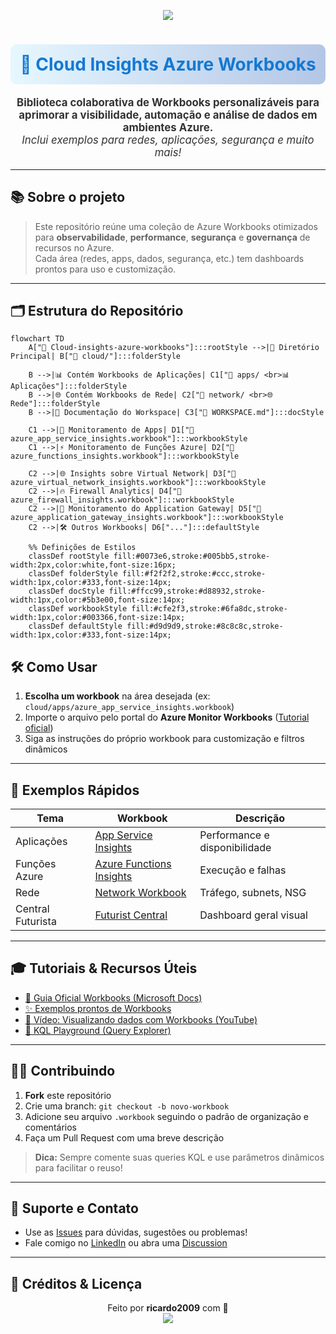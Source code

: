 
<!-- Banner colorido com gradiente -->
<p align="center">
  <img src="https://img.shields.io/badge/AZURE%20WORKBOOKS-blueviolet?style=for-the-badge&logo=azure" />
</p>
<h1 align="center" style="color:#1379d2; background: linear-gradient(90deg,#e6f7ff,#b3c6e6); padding: 15px; border-radius: 10px;">
  🚀 Cloud Insights Azure Workbooks
</h1>

<p align="center" style="color:#333;font-size:1.2em;">
  <b>Biblioteca colaborativa de Workbooks personalizáveis para aprimorar a visibilidade, automação e análise de dados em ambientes Azure.</b><br>
  <i>Inclui exemplos para redes, aplicações, segurança e muito mais!</i>
</p>

---

## 📚 Sobre o projeto

> Este repositório reúne uma coleção de Azure Workbooks otimizados para **observabilidade**, **performance**, **segurança** e **governança** de recursos no Azure.  
> Cada área (redes, apps, dados, segurança, etc.) tem dashboards prontos para uso e customização.

---

## 🗂️ Estrutura do Repositório

```mermaid
flowchart TD
    A["📂 Cloud-insights-azure-workbooks"]:::rootStyle -->|📁 Diretório Principal| B["📂 cloud/"]:::folderStyle
    
    B -->|📊 Contém Workbooks de Aplicações| C1["📂 apps/ <br>📊 Aplicações"]:::folderStyle
    B -->|🌐 Contém Workbooks de Rede| C2["📂 network/ <br>🌐 Rede"]:::folderStyle
    B -->|📜 Documentação do Workspace| C3["📄 WORKSPACE.md"]:::docStyle
    
    C1 -->|📌 Monitoramento de Apps| D1["📄 azure_app_service_insights.workbook"]:::workbookStyle
    C1 -->|⚡ Monitoramento de Funções Azure| D2["📄 azure_functions_insights.workbook"]:::workbookStyle
    
    C2 -->|🌐 Insights sobre Virtual Network| D3["📄 azure_virtual_network_insights.workbook"]:::workbookStyle
    C2 -->|🔥 Firewall Analytics| D4["📄 azure_firewall_insights.workbook"]:::workbookStyle
    C2 -->|🚦 Monitoramento do Application Gateway| D5["📄 azure_application_gateway_insights.workbook"]:::workbookStyle
    C2 -->|🛠️ Outros Workbooks| D6["..."]:::defaultStyle
    
    %% Definições de Estilos
    classDef rootStyle fill:#0073e6,stroke:#005bb5,stroke-width:2px,color:white,font-size:16px;
    classDef folderStyle fill:#f2f2f2,stroke:#ccc,stroke-width:1px,color:#333,font-size:14px;
    classDef docStyle fill:#ffcc99,stroke:#d88932,stroke-width:1px,color:#5b3e00,font-size:14px;
    classDef workbookStyle fill:#cfe2f3,stroke:#6fa8dc,stroke-width:1px,color:#003366,font-size:14px;
    classDef defaultStyle fill:#d9d9d9,stroke:#8c8c8c,stroke-width:1px,color:#333,font-size:14px;
```	


## 🛠️ Como Usar

1. **Escolha um workbook** na área desejada (ex: `cloud/apps/azure_app_service_insights.workbook`)
2. Importe o arquivo pelo portal do **Azure Monitor Workbooks** ([Tutorial oficial](https://learn.microsoft.com/pt-br/azure/azure-monitor/visualize/workbooks-overview))
3. Siga as instruções do próprio workbook para customização e filtros dinâmicos

---

## 🎯 Exemplos Rápidos

| Tema          | Workbook                                            | Descrição                       |
|---------------|-----------------------------------------------------|---------------------------------|
| Aplicações    | [App Service Insights](cloud/apps/azure_app_service_insights.workbook)    | Performance e disponibilidade   |
| Funções Azure | [Azure Functions Insights](cloud/apps/azure_functions_insights.workbook)  | Execução e falhas               |
| Rede          | [Network Workbook](cloud/network/)                                  | Tráfego, subnets, NSG           |
| Central Futurista | [Futurist Central](cloud/Workbook_Futurist_Central.workbook)         | Dashboard geral visual           |

---

## 🎓 Tutoriais & Recursos Úteis

- [📖 Guia Oficial Workbooks (Microsoft Docs)](https://learn.microsoft.com/pt-br/azure/azure-monitor/visualize/workbooks-overview)
- [✨ Exemplos prontos de Workbooks](https://github.com/Azure/azure-quickstart-templates/tree/master/demos/workbooks)
- [🎥 Vídeo: Visualizando dados com Workbooks (YouTube)](https://www.youtube.com/watch?v=9k-wTnD7Hq8)
- [🔎 KQL Playground (Query Explorer)](https://learn.microsoft.com/pt-br/azure/data-explorer/kusto/query/)

---

## 🧑‍💻 Contribuindo

1. **Fork** este repositório
2. Crie uma branch: `git checkout -b novo-workbook`
3. Adicione seu arquivo `.workbook` seguindo o padrão de organização e comentários
4. Faça um Pull Request com uma breve descrição

> **Dica:** Sempre comente suas queries KQL e use parâmetros dinâmicos para facilitar o reuso!

---

## 💬 Suporte e Contato

- Use as [Issues](https://github.com/ricardo2009/Cloud-insights-azure-workbooks/issues) para dúvidas, sugestões ou problemas!
- Fale comigo no [LinkedIn](https://www.linkedin.com/in/ricardo2009/) ou abra uma [Discussion](https://github.com/ricardo2009/Cloud-insights-azure-workbooks/discussions)

---

## 🌈 Créditos & Licença

<p align="center">
  Feito por <b>ricardo2009</b> com 💙<br>
  <img src="https://img.shields.io/github/license/ricardo2009/Cloud-insights-azure-workbooks?style=flat-square" />
</p>